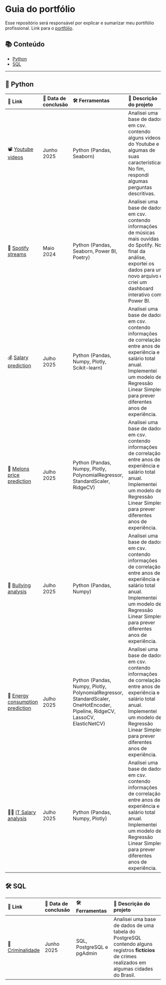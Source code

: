 # Guia do portfólio
Esse repositório será responsável por explicar e sumarizar meu portifólio profissional. Link para o [portfólio](https://github.com/Dnklht/Portfolio).


## 📚 Conteúdo
- [Python](#python)
- [SQL](#sql)

---

## 🐍 Python

| 📎 Link | 📅 Data de conclusão | 🛠️ Ferramentas | 📝 Descrição do projeto |
|:----------------|:--------------------|:------------|:----------------------------|
| 📽️ [Youtube videos](https://github.com/Dnklht/Portifolio/tree/main/Python/Youtube%20videos%20project) | Junho 2025 | Python (Pandas, Seaborn) | Analisei uma base de dados em csv. contendo alguns vídeos do Youtube e algumas de suas características. No fim, respondi algumas perguntas descritivas. |
| 🎵 [Spotify streams](https://github.com/Dnklht/Portifolio/tree/main/Python/Spotify%20project) | Maio 2024 | Python (Pandas, Seaborn, Power BI, Poetry) | Analisei uma base de dados em csv. contendo informações de músicas mais ouvidas do Spotify. No final da análise, exportei os dados para um novo arquivo e criei um dashboard interativo com Power BI. |
| 💰 [Salary prediction](https://github.com/Dnklht/Portfolio/tree/main/Python/Salary%20Predict%20with%20Simple%20Linear%20Regretion%20project) | Julho 2025 | Python (Pandas, Numpy, Plotly, Scikit-learn) | Analisei uma base de dados em csv. contendo informações de correlação entre anos de experiência e salário total anual. Implementei um modelo de Regressão Linear Simples para prever diferentes anos de experiência. |
| 🍈 [Melons price prediction](https://github.com/Dnklht/Portfolio/tree/main/Python/Melon%20prices%20Simple%20Linear%20Regression%20project) | Julho 2025 | Python (Pandas, Numpy, Plotly, PolynomialRegressor, StandardScaler, RidgeCV) | Analisei uma base de dados em csv. contendo informações de correlação entre anos de experiência e salário total anual. Implementei um modelo de Regressão Linear Simples para prever diferentes anos de experiência. |
| 🚩 [Bullying analysis](https://github.com/Dnklht/Portfolio/tree/main/Python/Harass%20or%20Bully%20in%20EUA%20project) | Julho 2025 | Python (Pandas, Numpy) | Analisei uma base de dados em csv. contendo informações de correlação entre anos de experiência e salário total anual. Implementei um modelo de Regressão Linear Simples para prever diferentes anos de experiência. |
| 🔋 [Energy consumption prediction](https://github.com/Dnklht/Portfolio/tree/main/Python/Energy%20consumption%20Linear%20Regression%20project) | Julho 2025 | Python (Pandas, Numpy, Plotly, PolynomialRegressor, StandardScaler, OneHotEncoder, Pipeline, RidgeCV, LassoCV, ElasticNetCV) | Analisei uma base de dados em csv. contendo informações de correlação entre anos de experiência e salário total anual. Implementei um modelo de Regressão Linear Simples para prever diferentes anos de experiência. |
| 🧑‍💻 [IT Salary analysis](hhttps://github.com/Dnklht/Portfolio/tree/main/Python/Salaries%20in%20IT%20project) | Julho 2025 | Python (Pandas, Numpy, Plotly) | Analisei uma base de dados em csv. contendo informações de correlação entre anos de experiência e salário total anual. Implementei um modelo de Regressão Linear Simples para prever diferentes anos de experiência. |


## 🛠️ SQL

| 📎 Link | 📅 Data de conclusão | 🛠️ Ferramentas | 📝 Descrição do projeto |
|:----------------|:--------------------|:------------|:----------------------------|
| 🔫 [Criminalidade](https://github.com/Dnklht/Portfolio/tree/main/SQL/Criminalidade%20projeto) | Junho 2025 | SQL, PostgreSQL e pgAdmin | Analisei uma base de dados de uma tabela do PostgreSQL contendo alguns registros **fictícios** de crimes realizados em algumas cidades do Brasil. |

